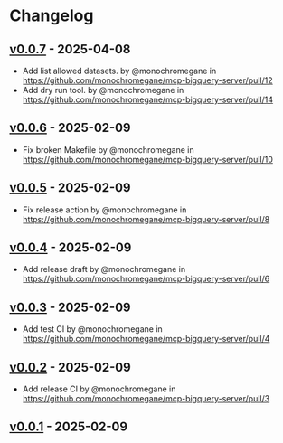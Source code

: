 # Changelog

## [v0.0.7](https://github.com/monochromegane/mcp-bigquery-server/compare/v0.0.6...v0.0.7) - 2025-04-08
- Add list allowed datasets. by @monochromegane in https://github.com/monochromegane/mcp-bigquery-server/pull/12
- Add dry run tool. by @monochromegane in https://github.com/monochromegane/mcp-bigquery-server/pull/14

## [v0.0.6](https://github.com/monochromegane/mcp-bigquery-server/compare/v0.0.5...v0.0.6) - 2025-02-09
- Fix broken Makefile by @monochromegane in https://github.com/monochromegane/mcp-bigquery-server/pull/10

## [v0.0.5](https://github.com/monochromegane/mcp-bigquery-server/compare/v0.0.4...v0.0.5) - 2025-02-09
- Fix release action by @monochromegane in https://github.com/monochromegane/mcp-bigquery-server/pull/8

## [v0.0.4](https://github.com/monochromegane/mcp-bigquery-server/compare/v0.0.3...v0.0.4) - 2025-02-09
- Add release draft by @monochromegane in https://github.com/monochromegane/mcp-bigquery-server/pull/6

## [v0.0.3](https://github.com/monochromegane/mcp-bigquery-server/compare/v0.0.2...v0.0.3) - 2025-02-09
- Add test CI by @monochromegane in https://github.com/monochromegane/mcp-bigquery-server/pull/4

## [v0.0.2](https://github.com/monochromegane/mcp-bigquery-server/compare/v0.0.1...v0.0.2) - 2025-02-09
- Add release CI by @monochromegane in https://github.com/monochromegane/mcp-bigquery-server/pull/3

## [v0.0.1](https://github.com/monochromegane/mcp-bigquery-server/commits/v0.0.1) - 2025-02-09
